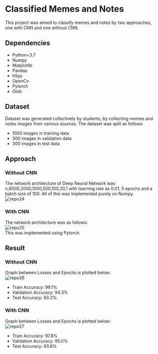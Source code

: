 # Classified Memes and Notes
This project was aimed to classify memes and notes by two approaches, one with CNN and one without CNN.
## Dependencies 
- Python=3.7
- Numpy
- Matplotlib
- Pandas
- h5py
- OpenCv
- Pytorch
- Glob
## Dataset 
Dataset was generated collectively by students, by collecting memes and notes images from various sources. The dataset was split as follows
- 1000 images in training data
- 300 images in validation data
- 300 images in test data
## Approach
### Without CNN
The network architecture of Deep Neural Network was n,6000,2000,1000,500,100,20,1 with learning rate as 0.01, 5 epochs and a batch size of 100. All of this was implemented purely on Numpy.
<br />
![repo24](https://user-images.githubusercontent.com/64823050/131244446-737e5074-0164-499d-8c82-f939f2efa382.png)
### With CNN
The network architecture was as follows: 
<br />
![repo25](https://user-images.githubusercontent.com/64823050/131244511-40ef6345-292a-403f-a864-90b8ba413173.png)
<br />
This was implemented using Pytorch.
<br />
## Result 
### Without CNN
Graph between Losses and Epochs is plotted below:
<br />
![repo26](https://user-images.githubusercontent.com/64823050/131244842-12efc9c8-122e-4232-8db2-76d053cda50c.png)
- Train Accuracy: 99.1%
- Validation Accuracy: 94.3%
- Test Accuracy: 93.3%
### With CNN
Graph between Losses and Epochs is plotted below:
<br />
![repo27](https://user-images.githubusercontent.com/64823050/131244877-d6fe672d-958e-4058-94fc-4f1a00f3b198.png)
- Train Accuracy: 97.8%
- Validation Accuracy: 95.0%
- Test Accuracy: 93.6%
